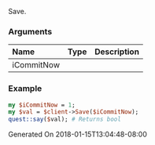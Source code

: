 Save.
### Arguments
**Name**|**Type**|**Description**
:---|:---|:---
iCommitNow||

### Example

```perl
my $iCommitNow = 1;
my $val = $client->Save($iCommitNow);
quest::say($val); # Returns bool
```


Generated On 2018-01-15T13:04:48-08:00